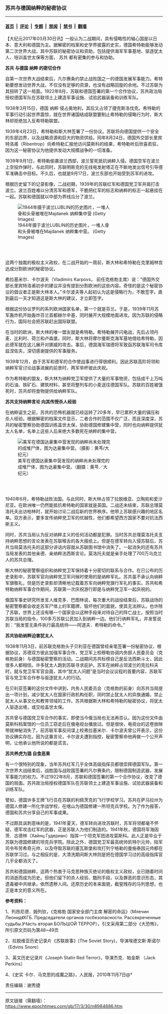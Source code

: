 ### 苏共与德国纳粹的秘密协议

---

#### [首页](../../../..?n8984886) &nbsp;|&nbsp; [评论](../../../../../epoch-comment?n8984886) &nbsp;|&nbsp; [专题](../../../../../epoch-special?n8984886) &nbsp;|&nbsp; [禁闻](../../../../../epoch-news?n8984886) &nbsp;|&nbsp; [禁书](../../../../../books?n8984886) &nbsp;|&nbsp; [翻墙](https://github.com/gfw-breaker/nogfw/blob/master/README.md?n8984886)


<div class="post_content" id="artbody" itemprop="articleBody">
 <!-- article content begin -->
 <p>
  【大纪元2017年03月30日讯】一般认为二战期间，具有侵略性的轴心国是以日本、意大利和德国为主。据解密的档案和史学界披露的史实，德国希特勒能够发动第二次世界大战，其中苏联的秘密协议和资助，包括提供海军军事基地、驱逐犹太人、培训盖世太保等方面，
  <ok href="https://www.epochtimes.com/gb/tag/%E8%8B%8F%E5%85%B1.html">
   苏共
  </ok>
  都有密集的参与和协助。
 </p>
 <p>
  <strong>
   <ok href="https://www.epochtimes.com/gb/tag/%E8%8B%8F%E5%85%B1.html">
    苏共
   </ok>
   与德国
   <ok href="https://www.epochtimes.com/gb/tag/%E7%BA%B3%E7%B2%B9.html">
    纳粹
   </ok>
   的密切合作
  </strong>
 </p>
 <p>
  自第一次世界大战结束后，凡尔赛条约禁止战败国之一的德国发展军事能力。希特勒要想发动世界大战，不仅没有足够的资源，也没有战略回旋的余地。不过苏联为其扭转了这一局面。1922年8月，苏联和德国签署的第一个合作协议，苏共政治局授权德国军队在苏联领土上建造军事设施、试验武器装备和训练军队。
 </p>
 <p>
  1938年3月15日，德国
  <ok href="https://www.epochtimes.com/gb/tag/%E7%BA%B3%E7%B2%B9.html">
   纳粹
  </ok>
  侵占奥地利，其后又占领了捷克斯洛伐克。希特勒的军事行动引起世界震惊，就在世界诸国结成联盟要制止希特勒的侵略行为时，斯大林却拒绝加入反希特勒联盟。
 </p>
 <p>
  1939年4月23日，希特勒和斯大林签署了一份协议。苏联将向德国提供一个安全的东部边界，以及战略资源和巨大的物资供给。同年8月24日，德国外交部长里宾特洛甫（Ribentrop）向希特勒汇报他访问莫斯科的结果，希特勒听后欣喜若狂，因为这一秘密协议为他提供发动大规模战争的一切准备。
 </p>
 <p>
  1939年9月1日，希特勒偷袭波兰西部，波兰誓死抵抗纳粹入侵。德国空军在波兰上空投炸弹时，与此同时，苏联明斯克的无线电发射塔正在不断地发出信号引导德军准确击中目标。不久后，也就是9月17日，波兰东部也开始受到苏军的进攻。
 </p>
 <p>
  根据历史留下的记录影像，二战初期，1939年的苏联红军和德国党卫军并肩打击波兰。波兰百姓难以分清苏军和德军，干脆把红军的标志和纳粹的标志一起悬挂在一起。苏联和德国就以中部为界线瓜分了波兰。
 </p>
 <figure aria-describedby="caption-attachment-7184291" class="wp-caption aligncenter" id="attachment_7184291" style="width: 300px">
  <ok href=" https://i.epochtimes.com/assets/uploads/2004/12/4122353191164.jpg" rel="noreferrer noopener" target="_blank">
   <img alt="1944年摄于波兰LUBLIN的历史图片，一堆人骨和头骨被堆在Majdanek 纳粹集中营 (Getty Images)" class="wp-image-7184291" src="https://i.epochtimes.com/assets/uploads/2004/12/4122353191164.jpg"/>
  </ok>
  <br/><figcaption class="wp-caption-text" id="caption-attachment-7184291">
   1944年摄于波兰LUBLIN的历史图片，一堆人骨和头骨被堆在Majdanek 纳粹集中营。 (Getty Images)
  </figcaption><br/>
 </figure><br/>
 <p>
  这两个独裁的极权主义政权，在二战开始的一周前，斯大林和希特勒在克里姆林宫达成分割欧洲的秘密协议。
 </p>
 <p>
  弗拉基米尔．卡尔波夫（Vladimirs Karpovs， 前任克格勃主席）说：“德国外交部长里宾特洛甫初步的建议并没有提到分割欧洲的这些内容。奇怪的是这个秘密协议的倡议者正是斯大林本人。”卡尔波夫等人起初认为这是侵略行为，不敢签字。直到最后一天才知道这是斯大林的建议，才立即签字。
 </p>
 <p>
  根据这份协议罗列的系列欧洲国家名单，第一个就是芬兰。于是，1939年11月苏军轰炸机开始轰炸芬兰首都赫尔辛基，同时展开大规模地面进攻。因为苏联的侵略行为，国际社会把苏联赶出国际联盟。
 </p>
 <p>
  在当时的欧洲，斯大林的唯一盟友就是希特勒。希特勒展开闪电战，先后占领丹麦、比利时、荷兰和卢森堡。同时，斯大林将摩尔曼斯克海军基地借给希特勒，因此德军就在这儿展开对挪威的攻击。事后，德国海军瑞德将军致函苏联海军司令库兹涅佐夫，深切感谢提供的军事服务。
 </p>
 <p>
  1939年12月，由于苏军和德军的合作使战事进行得很顺利。因此苏联高阶将领和纳粹军官讨论战事进展的前景时，两军举杯彼此庆祝。
 </p>
 <p>
  作为希特勒的盟友，斯大林为纳粹党卫军提供了大量的军事物资，包括成千上万吨的石油、铁矿石、建筑材料，甚至将整列车的小麦送往德国军队。苏联的百姓被饿死时，苏共却将食物提供给纳粹军队。
 </p>
 <p>
  <strong>
   苏共支持纳粹言论
  </strong>
  <strong>
   向其传授杀人经验
  </strong>
 </p>
 <p>
  在纳粹诞生之前，苏共的恐怖机器就已经运转了20多年，早已累积大量的镇压和杀人经验。根据解密的档案文件显示，二者合作的范围不仅广泛，而且深度深，苏共的秘密警察协助德国训练盖世太保，协助德国修建集中营，同时也向纳粹提供犹太人名单，名单上这些人后来绝大多数死在纳粹的集中营。
 </p>
 <figure aria-describedby="caption-attachment-6870098" class="wp-caption aligncenter" id="attachment_6870098" style="width: 300px">
  <ok href=" https://i.epochtimes.com/assets/uploads/2009/12/912042007521959.jpg" rel="noreferrer noopener" target="_blank">
   <img alt="美军在德国达豪集中营发现的纳粹尚未处理完的成堆尸体，图为达豪集中营。（摄影：黄芩/大纪元）" class="wp-image-6870098" src="https://i.epochtimes.com/assets/uploads/2009/12/912042007521959.jpg"/>
  </ok>
  <br/><figcaption class="wp-caption-text" id="caption-attachment-6870098">
   美军在德国达豪集中营发现的纳粹尚未处理完的成堆尸体，图为达豪集中营。（翻摄：黄芩／大纪元）
  </figcaption><br/>
 </figure><br/>
 <p>
  1940年6月，希特勒战败法国。与此同时，斯大林占领了拉脱维亚、立陶宛和爱沙尼亚。在欧洲唯一仍然能抵抗希特勒的国家就是英国。二战还未结束，苏联总理莫洛托夫出访柏林时，就开始讨论二战后新的世界秩序。他带上苏联感兴趣的地区名单。双方表示，要多宣传纳粹党卫军的优越性，他们都希望西方国家不要对抗法西斯主义。
 </p>
 <p>
  同时，苏共当局认为反对纳粹主义的任何活动都是犯罪。当时苏共总理莫洛托夫支持纳粹思想的言论发表在苏联喉舌的各大报纸上。但是在德军转向入侵苏联后，苏共当局莫洛托夫的这部分讲话内容就从苏联图书馆中消失了。一起消失的还有苏共当局发表的其他亲德、亲纳粹法西斯言论。莫洛托夫就是亲手处理了700万乌克兰人的苏共总理。
 </p>
 <p>
  斯大林的秘密警察组织和纳粹党卫军保持着十分密切的联系与合作。在已公布的历史录影中，苏联军官向纳粹党卫军问候时使用的是纳粹军礼。苏共虽不承认向纳粹军旗敬礼，但是历史录影却清晰地记载着苏军向纳粹党旗行军礼的事实。苏共和希特勒纳粹军事合作期间，苏联第一次庆祝游行即是与纳粹党卫军一起庆祝的。
 </p>
 <p>
  俄国军事史研究所发言人维克多．巴图林说，每次重大的战役结束后，苏联战场的秘密警察都会收走苏军尸体上的军籍牌，毁坏他们的面貌，使其无法辨认。也许除了苏联，世界上还没有哪一个国家会以这种手段来对待自己的阵亡战士。按照当时苏联当局的指令，100多万苏联公民加入到纳粹一边。他们行纳粹军礼，并发誓说到：“我发誓无条件执行最高统帅——阿道夫．希特勒的命令。”
 </p>
 <p>
  <strong>
   苏共协助纳粹迫害犹太人
  </strong>
 </p>
 <p>
  1938年11月3日，前苏联克格勃头子贝利亚在德国曾经亲笔签署一份秘密协议，根据协议，苏德双方彼此加强军事合作，党卫军上校穆勒协调内务部人民委员会（克格勃前身）与德国秘密警察的活动。二战期间苏共标榜自己是反法西斯斗士，因此很多人都相信。许多犹太人跑到苏联寻求庇护。苏军在纳粹占领波兰的克拉科夫时，就与党卫军军官会面，其中“犹太人问题”是当时会议议程的首要内容，苏联军官与党卫军合作参与驱逐犹太人的行动。
 </p>
 <p>
  在贝利亚签署的这份文件中讲到，内务人民委员会（克格勃的前身）向苏共当局提出一项计划，减少犹太人在国家行政机构任职，同时禁止犹太人的异族通婚，禁止犹太人从事文化和教育领域的工作。苏共根据斯大林和希特勒的秘密协议，将犹太人驱逐出境，或交给盖世太保。
 </p>
 <p>
  苏共曾与德国党卫军合作的事实，即使当今俄当局也无法再否认。因为这份文件由莫斯科档案馆的一位员工窃走后在俄电视台播放过。但是很快，电视台的这卷放映带就神秘消失了。前苏联军事反间谍上校弗拉基米尔．卡尔波夫曾公开表示，这份协议确实存在。因为这番言论，卡尔波夫遭到指控，秘密警察命他再做一个公开声明，让他承认他所说的都是谎言。
 </p>
 <p>
  <strong>
   苏共养虎为猖 自食恶果
  </strong>
 </p>
 <p>
  有一个很特别的现象，当年苏共红军几乎全体高级指挥员都很崇拜德国军队。第一次世界大战结束后，战胜国与战败国签署的凡尔赛条约，限制德国制造武器，发展军事能力的权力。不过1922年8月，苏联和德国签署的第一个合作协议，改变了德国的局面。苏共政治局授权德国军队在苏联领土上建造军事设施、试验武器装备和训练军队。
 </p>
 <p>
  譬如，德国许多王牌飞行员在苏联的利佩茨克的飞行学校学习。苏共在萨马拉州为德国人修建一所化学战学校，在喀山为德国修建一所坦克兵学校。为了作为报答，德国和苏共分享自己的军事成果。
 </p>
 <p>
  不过颇具讽刺意味的是，1941年夏天，德军转向进攻苏联时，苏军将领都毫不怀疑，德军攻击红军的武器，正是苏联人为他们制造的。1941年秋，德国将军海因茨．古德林（Хайнц Гудериан）指挥一个坦克军团进攻莫斯科。此人正是毕业于苏联为德国修建的坦克兵学院。除此之外，德国党卫军最高统帅凯特尔元帅，陆军司令布劳希奇元帅，以及夺取苏联的塞瓦斯堡和攻打列宁格勒的曼施泰因元帅都在苏联学习过。与之相反的是，大清洗期间斯大林则是把在德国学习过的高级指挥官几乎全都消灭了。
 </p>
 <p>
  苏共和德国纳粹，这两个热衷于马克思种族灭绝论的极权主义政权，业已随着时间的消逝而成为历史。但他们留下的杀人经验、酷刑手段，以及罪恶的意识形态，其遗毒被中共继承，依然遗秽人间。还原历史的本来面貌，截窒残存的马列思想，也正是本文的意义所在。
 </p>
 <p>
  <strong>
   参考资料：
  </strong>
 </p>
 <p>
  1、列昂尼德．姆列钦，《克格勃 国家安全部门主席 解密的命运》（Млечин Леонид《КГБ. Председатели органов госбезопасности. Рассекреченные судьбы.》Часть вторая БОЛЬШОЙ ТЕРРОР），引文采用第二部分《大恐怖》，所引原文页码为第48~49页
 </p>
 <p>
  2、拉脱维亚历史记录片《苏联故事》(The Soviet Story)，导演埃德文斯‧斯诺尔（Edvins Snore）
 </p>
 <p>
  3、英文历史记录片《Joseph Stalin Red Terror》，导演杰克．帕金斯 （Jack Perkins）
 </p>
 <p>
  4、《史实 卡尔．马克思的成魔之路》，人民报，2010年11月7日@*
 </p>
 <p>
  责任编辑：谢秀捷
 </p>
 <!-- article content end -->
 <div id="below_article_ad">
 </div>
</div>


---

原文链接（需翻墙）：https://www.epochtimes.com/gb/17/3/30/n8984886.htm